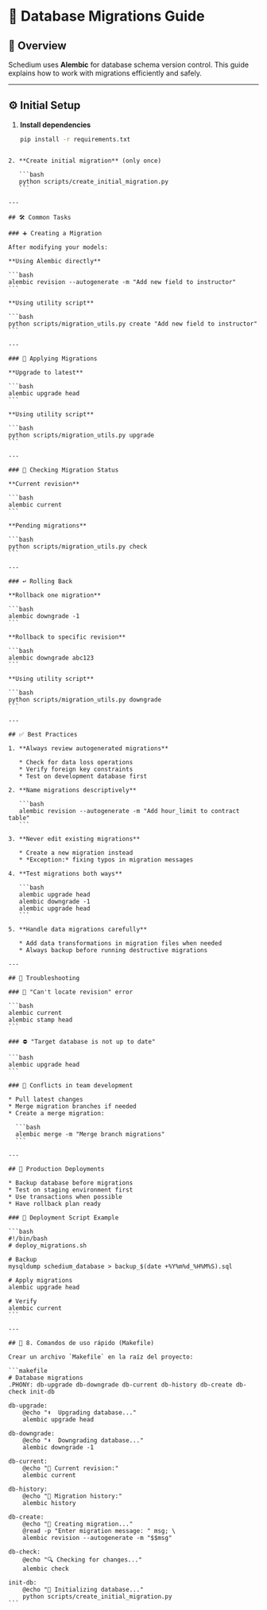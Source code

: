 # 📘 Database Migrations Guide

## 📄 Overview

Schedium uses **Alembic** for database schema version control. This guide explains how to work with migrations efficiently and safely.

---

## ⚙️ Initial Setup

1. **Install dependencies**

   ```bash
   pip install -r requirements.txt
````

2. **Create initial migration** (only once)

   ```bash
   python scripts/create_initial_migration.py
   ```

---

## 🛠️ Common Tasks

### ➕ Creating a Migration

After modifying your models:

**Using Alembic directly**

```bash
alembic revision --autogenerate -m "Add new field to instructor"
```

**Using utility script**

```bash
python scripts/migration_utils.py create "Add new field to instructor"
```

---

### 🚀 Applying Migrations

**Upgrade to latest**

```bash
alembic upgrade head
```

**Using utility script**

```bash
python scripts/migration_utils.py upgrade
```

---

### 🔎 Checking Migration Status

**Current revision**

```bash
alembic current
```

**Pending migrations**

```bash
python scripts/migration_utils.py check
```

---

### ↩️ Rolling Back

**Rollback one migration**

```bash
alembic downgrade -1
```

**Rollback to specific revision**

```bash
alembic downgrade abc123
```

**Using utility script**

```bash
python scripts/migration_utils.py downgrade
```

---

## ✅ Best Practices

1. **Always review autogenerated migrations**

   * Check for data loss operations
   * Verify foreign key constraints
   * Test on development database first

2. **Name migrations descriptively**

   ```bash
   alembic revision --autogenerate -m "Add hour_limit to contract table"
   ```

3. **Never edit existing migrations**

   * Create a new migration instead
   * *Exception:* fixing typos in migration messages

4. **Test migrations both ways**

   ```bash
   alembic upgrade head
   alembic downgrade -1
   alembic upgrade head
   ```

5. **Handle data migrations carefully**

   * Add data transformations in migration files when needed
   * Always backup before running destructive migrations

---

## 🧰 Troubleshooting

### 🐛 "Can't locate revision" error

```bash
alembic current
alembic stamp head
```

### ⛔ "Target database is not up to date"

```bash
alembic upgrade head
```

### 🤝 Conflicts in team development

* Pull latest changes
* Merge migration branches if needed
* Create a merge migration:

  ```bash
  alembic merge -m "Merge branch migrations"
  ```

---

## 🚢 Production Deployments

* Backup database before migrations
* Test on staging environment first
* Use transactions when possible
* Have rollback plan ready

### 📜 Deployment Script Example

```bash
#!/bin/bash
# deploy_migrations.sh

# Backup
mysqldump schedium_database > backup_$(date +%Y%m%d_%H%M%S).sql

# Apply migrations
alembic upgrade head

# Verify
alembic current
```

---

## 🧾 8. Comandos de uso rápido (Makefile)

Crear un archivo `Makefile` en la raíz del proyecto:

```makefile
# Database migrations
.PHONY: db-upgrade db-downgrade db-current db-history db-create db-check init-db

db-upgrade:
	@echo "⬆️  Upgrading database..."
	alembic upgrade head

db-downgrade:
	@echo "⬇️  Downgrading database..."
	alembic downgrade -1

db-current:
	@echo "📍 Current revision:"
	alembic current

db-history:
	@echo "📜 Migration history:"
	alembic history

db-create:
	@echo "📝 Creating migration..."
	@read -p "Enter migration message: " msg; \
	alembic revision --autogenerate -m "$$msg"

db-check:
	@echo "🔍 Checking for changes..."
	alembic check

init-db:
	@echo "🚀 Initializing database..."
	python scripts/create_initial_migration.py
```
